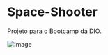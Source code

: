 # Space-Shooter

Projeto para o Bootcamp da DIO.

![image](https://user-images.githubusercontent.com/78765220/163897446-d8c36341-861a-4eae-91fa-f815b6ae6cdd.png)

